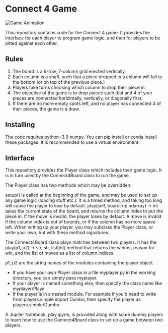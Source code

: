 # Connect 4 Game

![Game Animation](https://upload.wikimedia.org/wikipedia/commons/a/ad/Connect_Four.gif)


This repository contains code for the Connect 4 game. It provides the interface for each player to program game logic, and then for players to be pitted against each other. 

## Rules

1. The board is a 6-row, 7-column grid erected vertically.
2. Each column is a shaft, such that a piece dropped in a column will fall to the bottom (or on top of the previous piece.)
3. Players take turns choosing which column to drop their piece in.
4. The objective of the game is to drop pieces such that and 4 of your pieces are connected horizintally, vertically, or diagonally first.
5. If there are no more empty spots left, and no player has connected 4 of their pieces, the game is a draw.

## Installing
The code requires python=3.9 numpy. You can pip install or conda install these packages. It is recommended to use a virtual environment.

## Interface
This repository provides the Player class which includes their game logic. It is in turn used by the Connect4Board class to run the game.

The Player class has two methods which may be overridden:

setup() is called at the beginning of the game, and may be used to set up any game logic (loading stuff etc.). It is a timed method, and taking too long will cause the player to lose by default.
play(self, board: np.ndarray) -> int takes the current state of the board, and returns the column index to put the piece in. If the move is invalid, the player loses by default. A move is invalid if the column index is out of bounds, or if the column has no more space left.
When writing up your player, you may subclass the Player class, or write your own, but with these method signatures.

The Connect4Board class plays matches between two players. It has the play(p1, p2) -> str, str, list[int] method that returns the winner, reason for win, and the list of moves as a list of column indices.

p1, p2 are the string names of the modules containing the player object.

* If you have your own Player class in a file myplayer.py in the working directory, you can simply pass myplayer.
* If your player is named something else, then specify the class name like myplayer/Playa
* If the player is in a nested module. For example if you'd need to write from players.simple import Dumbo, then specify the player as players.simple/Dumbo.

A Jupiter Notebook, play.ipynb, is provided along with some dummy players to learn how to use the Connect4Board class to set up a game between two players.
